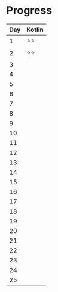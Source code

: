# Progress

| Day | Kotlin       |
|:----|:-------------|
| 1   | :star::star: |
| 2   | :star::star: |
| 3   |              |
| 4   |              |
| 5   |              |
| 6   |              |
| 7   |              |
| 8   |              |
| 9   |              |
| 10  |              |
| 11  |              |
| 12  |              |
| 13  |              |
| 14  |              |
| 15  |              |
| 16  |              |
| 17  |              |
| 18  |              |
| 19  |              |
| 20  |              |
| 21  |              |
| 22  |              |
| 23  |              |
| 24  |              |
| 25  |              |
